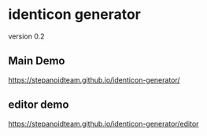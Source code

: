 # identicon generator

version 0.2

## Main Demo
https://stepanoidteam.github.io/identicon-generator/

## editor demo

https://stepanoidteam.github.io/identicon-generator/editor
